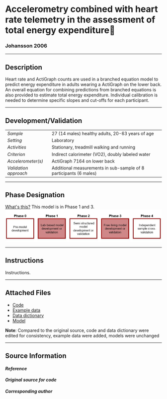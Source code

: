 # Accelerometry combined with heart rate telemetry in the assessment of total energy expenditure
### Johansson 2006
---

## Description
Heart rate and ActiGraph counts are used in a branched equation model to predict energy expenditure in adults wearing a ActiGraph on the lower back. An overall equation for combining predictions from branched equations is also provided to estimate total energy expenditure. Individual calibration is needed to determine specific slopes and cut-offs for each participant. 


---

## Development/Validation

|  |  |
| ------------- | ------------- |
| *Sample*  |27 (14 males) healthy adults, 20-63 years of age |
| *Setting*  | Laboratory|
| *Activities*  |Stationary, treadmill walking and running   |
| *Criterion* |Indirect calorimeter (VO2), doubly labeled water   |
| *Accelerometer(s)* |ActiGraph 7164 on lower back   |
| *Validation approach* |Additional measurements in sub-sample of 8 participants (6 males)  |



---
## Phase Designation
[What's this?](https://github.com/clevengerkimberly/AccelerometerRepository/blob/a76916ebe2a6002b20cdc6ef39c889d62ce9d6ae/phase%20_images/phase.md)
This model is in Phase 1 and 3.
![image](https://github.com/clevengerkimberly/AccelerometerRepository/blob/main/phase%20_images/Phase1and3.JPG)

---
## Instructions
Instructions.

---
## Attached Files
* [Code]()
* [Example data]()
* [Data dictionary]()
* [Model]()


**Note**: Compared to the original source, code and data dictionary were edited for consistency, example data were added, models were unchanged


---
## Source Information
#### *Reference*


#### *Original source for code*



#### *Corresponding author*

